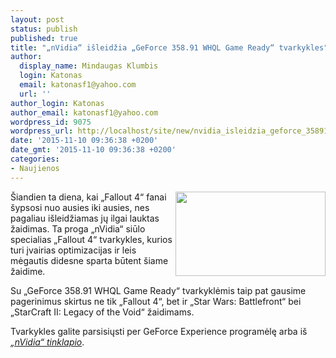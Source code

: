 ```yaml
---
layout: post
status: publish
published: true
title: "„nVidia“ išleidžia „GeForce 358.91 WHQL Game Ready“ tvarkykles"
author:
  display_name: Mindaugas Klumbis
  login: Katonas
  email: katonasf1@yahoo.com
  url: ''
author_login: Katonas
author_email: katonasf1@yahoo.com
wordpress_id: 9075
wordpress_url: http://localhost/site/new/nvidia_isleidzia_geforce_35891_whql_game_ready_tvarkykles/
date: '2015-11-10 09:36:38 +0200'
date_gmt: '2015-11-10 09:36:38 +0200'
categories:
- Naujienos
---
```

<p>
	<img alt="" src="http://technews.lt/userfiles/151a.jpg" style="width: 240px; height: 135px; float: right;" />&Scaron;iandien ta diena, kai &bdquo;Fallout 4&ldquo; fanai &scaron;ypsosi nuo ausies iki ausies, nes pagaliau i&scaron;leidžiamas jų ilgai lauktas žaidimas. Ta proga &bdquo;nVidia&ldquo; siūlo specialias &bdquo;Fallout 4&ldquo; tvarkykles, kurios turi įvairias optimizacijas ir leis mėgautis didesne sparta būtent &scaron;iame žaidime.</p>
<p>
	Su &bdquo;GeForce 358.91 WHQL Game Ready&ldquo; tvarkyklėmis taip pat gausime pagerinimus skirtus ne tik &bdquo;Fallout 4&ldquo;, bet ir &bdquo;Star Wars: Battlefront&ldquo; bei &bdquo;StarCraft II: Legacy of the Void&ldquo; žaidimams.</p>
<p>
	Tvarkykles galite parsisiųsti per GeForce Experience programėlę arba i&scaron; <em><a href="http://www.nvidia.com/Download/index.aspx?lang=en-us">&bdquo;nVidia&ldquo; tinklapio</a></em>.</p>

